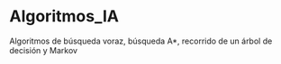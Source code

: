 # Algoritmos_IA
Algoritmos de búsqueda voraz, búsqueda  A*, recorrido de un árbol de decisión y Markov
